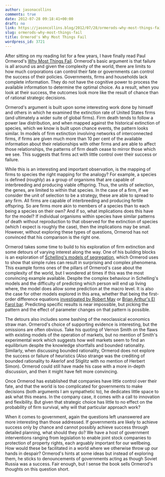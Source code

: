 ```yaml
---
author: jasonacollins
comments: true
date: 2012-07-28 09:18:41+00:00
draft: no
link: https://jasoncollins.blog/2012/07/28/ormerods-why-most-things-fail/
slug: ormerods-why-most-things-fail
title: Ormerod's Why Most Things Fail
wordpress_id: 3721
---
```


After sitting on my reading list for a few years, I have finally read Paul Ormerod's [Why Most Things Fail](http://www.amazon.com/gp/product/B004H1TC2K/ref=as_li_ss_tl?ie=UTF8&tag=evolvieconom-20&linkCode=as2&camp=1789&creative=390957&creativeASIN=B004H1TC2K). Ormerod's basic argument is that failure is all around us and given the complexity of the world, there are limits to how much corporations can control their fate or governments can control the success of their policies. Governments, firms and households lack complete information. They do not have the cognitive power to process the available information to determine the optimal choice. As a result, when you look at their success, the outcomes look more like the result of chance than of rational strategic decisions.

Ormerod's argument is built upon some interesting work done by himself and others in which he examined the extinction rate of United States firms (and ultimately a wider suite of global firms). Firm death tends to follow a power law distribution, and when mapped against the historical extinction of species, which we know is built upon chance events, the pattern looks similar. In models of firm extinction involving networks of interconnected firms, if firms are given much more than 10 per cent of the available information about their relationships with other firms and are able to affect those relationships, the patterns of firm death cease to mirror those which we see. This suggests that firms act with little control over their success or failure.

While this is an interesting and important observation, is the mapping of firms to species the right mapping for the analogy? For example, a species is defined (roughly) as a group of organisms that are capable of interbreeding and producing viable offspring. Thus, the units of selection, the genes, are limited to within that species. In the case of a firm, if we consider the unit of selection to be a strategy, these are able to spread to any firm. All firms are capable of interbreeding and producing fertile offspring. So are firms more akin to members of a species than to each being a species on their own? And if so, what implications does this have for the model? If individual organisms within species have similar patterns of death without reproduction to that observed for the extinction of species (which I expect is roughly the case), then the implications may be small. However, without exploring these types of questions, Ormerod has not convinced that his comparison is the right one.

Ormerod takes some time to build to his exploration of firm extinction and some detours of varying interest along the way. One of his building blocks is an exploration of [Schelling's models of segregation](http://en.wikipedia.org/wiki/Thomas_Schelling#Models_of_segregation), which Ormerod uses to show that simple rules can result in surprising and complex phenomena. This example forms ones of the pillars of Ormerod's case about the complexity of the world, but I wondered at times if this was the most convincing example available. Despite the complex behaviour in Schelling's models and the difficulty of predicting which person will end up living where, the model does allow some prediction at the macro level. It is also the case for other models explored in this area, whether that being the first-order difference equations [investigated by Robert May](http://www.nature.com/nature/journal/v261/n5560/abs/261459a0.html) or [Brian Arthur's El Farol bar](http://en.wikipedia.org/wiki/El_Farol_Bar_problem). Predicting specific results is near impossible, but picking the pattern and the effect of parameter changes on that pattern is possible.

The detours also includes some bashing of the neoclassical economics straw man. Ormerod's choice of supporting evidence is interesting, but the omissions are often obvious. Take his quoting of Vernon Smith on the flaws with existing models of the operation of markets, but no mention of Smith's experimental work which suggests how well markets seem to find an equilibrium despite the knowledge shortfalls and bounded rationality. Similarly, when discussing bounded rationality, Ormerod does not explore the success or failure of heuristics (Also strange was the crediting of bounded rationality to Akerlof and Stiglitz with no mention of Herbert Simon). Ormerod could still have made his case with a more in-depth discussion, and then it might have felt more convincing.

Once Ormerod has established that companies have little control over their fate, and that the world is too complicated for governments to make decisions (both arguments I am sympathetic to), he dedicates little space to ask what this means. In the company case, it comes with a call to innovation and flexibility. But given that strategic choice has little to no effect on the probability of firm survival, why will that particular approach work?

When it comes to government, again the questions left unanswered are more interesting than those addressed. If governments are likely to achieve success only by chance and cannot possibly achieve success through detailed planning, what should they do? We have a host of government interventions ranging from legislation to enable joint stock companies to protection of property rights, each arguably important for our wellbeing. How would these be facilitated in a world where we otherwise throw up our hands in despair? Ormerod's hints at some ideas but instead of exploring them, he sticks to denouncements of governments acting as though Soviet Russia was a success. Fair enough, but I sense the book sells Ormerod's thoughts on this question short.
